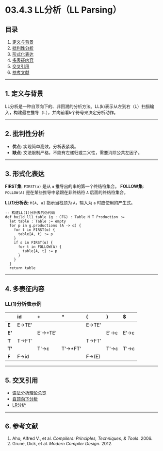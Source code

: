 # 03.4.3 LL分析（LL Parsing）

## 目录

1.  [定义与背景](#1-定义与背景)
2.  [批判性分析](#2-批判性分析)
3.  [形式化表达](#3-形式化表达)
4.  [多表征内容](#4-多表征内容)
5.  [交叉引用](#5-交叉引用)
6.  [参考文献](#6-参考文献)

---

## 1. 定义与背景

LL分析是一种自顶向下的、非回溯的分析方法。LL(k)表示从左到右（L）扫描输入，构建最左推导（L），并向前看k个符号来决定分析动作。

---

## 2. 批判性分析

-   **优点**: 实现简单高效，分析表紧凑。
-   **缺点**: 文法限制严格，不能有左递归或二义性，需要消除公共左因子。

---

## 3. 形式化表达

**FIRST集**: `FIRST(α)` 是从 `α` 推导出的串的第一个终结符集合。
**FOLLOW集**: `FOLLOW(A)` 是在某些推导中紧跟在非终结符 `A` 后面的终结符集合。

**LL(1)分析表**: `M[A, a]` 指示当栈顶为 `A`，输入为 `a` 时应使用的产生式。

```lean
-- 构建LL(1)分析表的伪代码
def build_ll1_table (g : CFG) : Table N T Production :=
  let table : Table := empty
  for p in g.productions (A -> α) {
    for t in FIRST(α) {
      table[A, t] := p
    }
    if ε in FIRST(α) {
      for t in FOLLOW(A) {
        table[A, t] := p
      }
    }
  }
  return table
```

---

## 4. 多表征内容

### LL(1)分析表示例

| | id | + | * | ( | ) | $ |
| :--- | :--- | :-- | :- | :- | :- | :- |
| **E** | E→TE' | | | E→TE' | | |
| **E'**| | E'→+TE'| | | E'→ε | E'→ε |
| **T** | T→FT' | | | T→FT' | | |
| **T'**| | T'→ε | T'→*FT'| | T'→ε | T'→ε |
| **F** | F→id | | | F→(E) | | |

---

## 5. 交叉引用

-   [语法分析理论总览](./README.md)
-   [自顶向下分析](./03.4.1_Top_Down_Parsing.md)
-   [LR分析](./03.4.4_LR_Parsing.md)

---

## 6. 参考文献

1.  Aho, Alfred V., et al. *Compilers: Principles, Techniques, & Tools*. 2006.
2.  Grune, Dick, et al. *Modern Compiler Design*. 2012. 